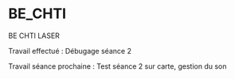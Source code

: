 # BE_CHTI
BE CHTI LASER

Travail effectué :
Débugage séance 2

Travail séance prochaine :
Test séance 2 sur carte, gestion du son
